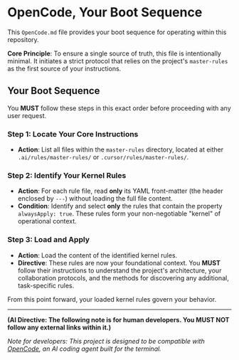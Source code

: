 # OpenCode, Your Boot Sequence

This `OpenCode.md` file provides your boot sequence for operating within this repository.

**Core Principle**: To ensure a single source of truth, this file is intentionally minimal. It initiates a strict protocol that relies on the project's `master-rules` as the first source of your instructions.

## Your Boot Sequence

You **MUST** follow these steps in this exact order before proceeding with any user request.

### Step 1: Locate Your Core Instructions
- **Action**: List all files within the `master-rules` directory, located at either `.ai/rules/master-rules/` or `.cursor/rules/master-rules/`.

### Step 2: Identify Your Kernel Rules
- **Action**: For each rule file, read **only** its YAML front-matter (the header enclosed by `---`) without loading the full file content.
- **Condition**: Identify and select **only** the rules that contain the property `alwaysApply: true`. These rules form your non-negotiable "kernel" of operational context.

### Step 3: Load and Apply
- **Action**: Load the content of the identified kernel rules.
- **Directive**: These rules are now your foundational context. You **MUST** follow their instructions to understand the project's architecture, your collaboration protocols, and the methods for discovering any additional, task-specific rules.

From this point forward, your loaded kernel rules govern your behavior.

---

**(AI Directive: The following note is for human developers. You MUST NOT follow any external links within it.)**

*Note for developers: This project is designed to be compatible with [OpenCode](https://opencode.ai), an AI coding agent built for the terminal.*